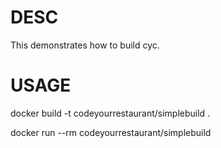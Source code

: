 DESC
====

This demonstrates how to build cyc.

USAGE
=====

docker build -t codeyourrestaurant/simplebuild .

docker run --rm codeyourrestaurant/simplebuild
